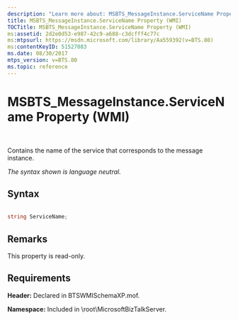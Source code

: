 ```yaml
---
description: "Learn more about: MSBTS_MessageInstance.ServiceName Property (WMI)"
title: MSBTS_MessageInstance.ServiceName Property (WMI)
TOCTitle: MSBTS_MessageInstance.ServiceName Property (WMI)
ms:assetid: 2d2e0d53-e987-42c9-a688-c3dcfff4c77c
ms:mtpsurl: https://msdn.microsoft.com/library/Aa559392(v=BTS.80)
ms:contentKeyID: 51527083
ms.date: 08/30/2017
mtps_version: v=BTS.80
ms.topic: reference
---
```


# MSBTS\_MessageInstance.ServiceName Property (WMI)

 

Contains the name of the service that corresponds to the message instance.

*The syntax shown is language neutral.*

## Syntax

```C#
  
string ServiceName;  
```

## Remarks

This property is read-only.

## Requirements

**Header:** Declared in BTSWMISchemaXP.mof.

**Namespace:** Included in \\root\\MicrosoftBizTalkServer.

